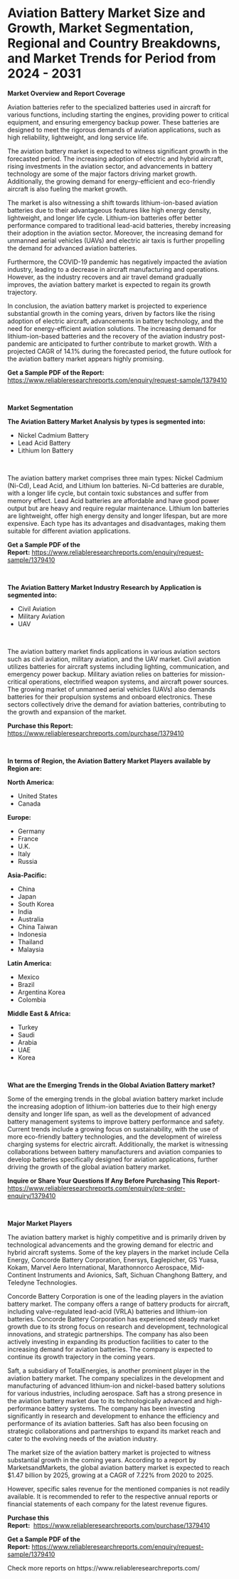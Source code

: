 <p><h1>Aviation Battery Market Size and Growth, Market Segmentation, Regional and Country Breakdowns, and Market Trends for Period from 2024 -  2031</h1></p><p><strong>Market Overview and Report Coverage</strong></p>
<p><p>Aviation batteries refer to the specialized batteries used in aircraft for various functions, including starting the engines, providing power to critical equipment, and ensuring emergency backup power. These batteries are designed to meet the rigorous demands of aviation applications, such as high reliability, lightweight, and long service life.</p><p>The aviation battery market is expected to witness significant growth in the forecasted period. The increasing adoption of electric and hybrid aircraft, rising investments in the aviation sector, and advancements in battery technology are some of the major factors driving market growth. Additionally, the growing demand for energy-efficient and eco-friendly aircraft is also fueling the market growth.</p><p>The market is also witnessing a shift towards lithium-ion-based aviation batteries due to their advantageous features like high energy density, lightweight, and longer life cycle. Lithium-ion batteries offer better performance compared to traditional lead-acid batteries, thereby increasing their adoption in the aviation sector. Moreover, the increasing demand for unmanned aerial vehicles (UAVs) and electric air taxis is further propelling the demand for advanced aviation batteries.</p><p>Furthermore, the COVID-19 pandemic has negatively impacted the aviation industry, leading to a decrease in aircraft manufacturing and operations. However, as the industry recovers and air travel demand gradually improves, the aviation battery market is expected to regain its growth trajectory.</p><p>In conclusion, the aviation battery market is projected to experience substantial growth in the coming years, driven by factors like the rising adoption of electric aircraft, advancements in battery technology, and the need for energy-efficient aviation solutions. The increasing demand for lithium-ion-based batteries and the recovery of the aviation industry post-pandemic are anticipated to further contribute to market growth. With a projected CAGR of 14.1% during the forecasted period, the future outlook for the aviation battery market appears highly promising.</p></p>
<p><strong>Get a Sample PDF of the Report:</strong> <a href="https://www.reliableresearchreports.com/enquiry/request-sample/1379410">https://www.reliableresearchreports.com/enquiry/request-sample/1379410</a></p>
<p>&nbsp;</p>
<p><strong>Market Segmentation</strong></p>
<p><strong>The Aviation Battery Market Analysis by types is segmented into:</strong></p>
<p><ul><li>Nickel Cadmium Battery</li><li>Lead Acid Battery</li><li>Lithium Ion Battery</li></ul></p>
<p>&nbsp;</p>
<p><p>The aviation battery market comprises three main types: Nickel Cadmium (Ni-Cd), Lead Acid, and Lithium Ion batteries. Ni-Cd batteries are durable, with a longer life cycle, but contain toxic substances and suffer from memory effect. Lead Acid batteries are affordable and have good power output but are heavy and require regular maintenance. Lithium Ion batteries are lightweight, offer high energy density and longer lifespan, but are more expensive. Each type has its advantages and disadvantages, making them suitable for different aviation applications.</p></p>
<p><strong>Get a Sample PDF of the Report:</strong>&nbsp;<a href="https://www.reliableresearchreports.com/enquiry/request-sample/1379410">https://www.reliableresearchreports.com/enquiry/request-sample/1379410</a></p>
<p>&nbsp;</p>
<p><strong>The Aviation Battery Market Industry Research by Application is segmented into:</strong></p>
<p><ul><li>Civil Aviation</li><li>Military Aviation</li><li>UAV</li></ul></p>
<p>&nbsp;</p>
<p><p>The aviation battery market finds applications in various aviation sectors such as civil aviation, military aviation, and the UAV market. Civil aviation utilizes batteries for aircraft systems including lighting, communication, and emergency power backup. Military aviation relies on batteries for mission-critical operations, electrified weapon systems, and aircraft power sources. The growing market of unmanned aerial vehicles (UAVs) also demands batteries for their propulsion systems and onboard electronics. These sectors collectively drive the demand for aviation batteries, contributing to the growth and expansion of the market.</p></p>
<p><strong>Purchase this Report:</strong>&nbsp; <a href="https://www.reliableresearchreports.com/purchase/1379410">https://www.reliableresearchreports.com/purchase/1379410</a></p>
<p>&nbsp;</p>
<p><strong>In terms of Region, the Aviation Battery Market Players available by Region are:</strong></p>
<p>
    <p> <strong> North America: </strong>
        <ul>
            <li>United States</li>
            <li>Canada</li>
        </ul>
        </p> 
    <p> <strong> Europe: </strong>
        <ul>
            <li>Germany</li>
            <li>France</li>
            <li>U.K.</li>
            <li>Italy</li>
            <li>Russia</li>
        </ul>
        </p> 
    <p> <strong> Asia-Pacific: </strong>
        <ul>
            <li>China</li>
            <li>Japan</li>
            <li>South Korea</li>
            <li>India</li>
            <li>Australia</li>
            <li>China Taiwan</li>
            <li>Indonesia</li>
            <li>Thailand</li>
            <li>Malaysia</li>
        </ul>
        </p> 
    <p> <strong> Latin America: </strong>
        <ul>
            <li>Mexico</li>
            <li>Brazil</li>
            <li>Argentina Korea</li>
            <li>Colombia</li>
        </ul>
        </p> 
    <p> <strong> Middle East & Africa: </strong>
        <ul>
            <li>Turkey</li>
            <li>Saudi</li>
            <li>Arabia</li>
            <li>UAE</li>
            <li>Korea</li>
        </ul>
    </p>
    </p>
<p>&nbsp;</p>
<p><strong>What are the Emerging Trends in the Global Aviation Battery market?</strong></p>
<p><p>Some of the emerging trends in the global aviation battery market include the increasing adoption of lithium-ion batteries due to their high energy density and longer life span, as well as the development of advanced battery management systems to improve battery performance and safety. Current trends include a growing focus on sustainability, with the use of more eco-friendly battery technologies, and the development of wireless charging systems for electric aircraft. Additionally, the market is witnessing collaborations between battery manufacturers and aviation companies to develop batteries specifically designed for aviation applications, further driving the growth of the global aviation battery market.</p></p>
<p><strong>Inquire or Share Your Questions If Any Before Purchasing This Report</strong>- <a href="https://www.reliableresearchreports.com/enquiry/pre-order-enquiry/1379410">https://www.reliableresearchreports.com/enquiry/pre-order-enquiry/1379410</a></p>
<p>&nbsp;</p>
<p><strong>Major Market Players</strong></p>
<p><p>The aviation battery market is highly competitive and is primarily driven by technological advancements and the growing demand for electric and hybrid aircraft systems. Some of the key players in the market include Cella Energy, Concorde Battery Corporation, Enersys, Eaglepicher, GS Yuasa, Kokam, Marvel Aero International, Marathonnorco Aerospace, Mid-Continent Instruments and Avionics, Saft, Sichuan Changhong Battery, and Teledyne Technologies.</p><p>Concorde Battery Corporation is one of the leading players in the aviation battery market. The company offers a range of battery products for aircraft, including valve-regulated lead-acid (VRLA) batteries and lithium-ion batteries. Concorde Battery Corporation has experienced steady market growth due to its strong focus on research and development, technological innovations, and strategic partnerships. The company has also been actively investing in expanding its production facilities to cater to the increasing demand for aviation batteries. The company is expected to continue its growth trajectory in the coming years.</p><p>Saft, a subsidiary of TotalEnergies, is another prominent player in the aviation battery market. The company specializes in the development and manufacturing of advanced lithium-ion and nickel-based battery solutions for various industries, including aerospace. Saft has a strong presence in the aviation battery market due to its technologically advanced and high-performance battery systems. The company has been investing significantly in research and development to enhance the efficiency and performance of its aviation batteries. Saft has also been focusing on strategic collaborations and partnerships to expand its market reach and cater to the evolving needs of the aviation industry.</p><p>The market size of the aviation battery market is projected to witness substantial growth in the coming years. According to a report by MarketsandMarkets, the global aviation battery market is expected to reach $1.47 billion by 2025, growing at a CAGR of 7.22% from 2020 to 2025.</p><p>However, specific sales revenue for the mentioned companies is not readily available. It is recommended to refer to the respective annual reports or financial statements of each company for the latest revenue figures.</p></p>
<p><strong>Purchase this Report:</strong>&nbsp;&nbsp;<a href="https://www.reliableresearchreports.com/purchase/1379410">https://www.reliableresearchreports.com/purchase/1379410</a></p>
<p></p>
<p><strong>Get a Sample PDF of the Report:</strong>&nbsp;<a href="https://www.reliableresearchreports.com/enquiry/request-sample/1379410">https://www.reliableresearchreports.com/enquiry/request-sample/1379410</a></p>
<p>Check more reports on https://www.reliableresearchreports.com/</p>